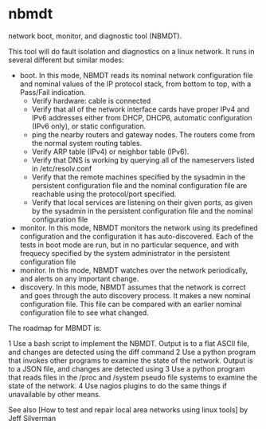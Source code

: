 # nbmdt
network boot, monitor, and diagnostic tool (NBMDT).

This tool will do fault isolation and diagnostics on a linux network.  It runs in several different but similar modes:
* boot.  In this mode, NBMDT reads its nominal network configuration file and nominal values of the IP protocol stack, from bottom to top, with a Pass/Fail indication.
    + Verify hardware: cable is connected
    + Verify that all of the network interface cards have proper IPv4 and IPv6 addresses either from DHCP, DHCP6, automatic configuration (IPv6 only), or static configuration.
    + ping the nearby routers and gateway nodes.  The routers come from the normal system routing tables.
    + Verify ARP table (IPv4) or neighbor table (IPv6).
    + Verify that DNS is working by querying all of the nameservers listed in /etc/resolv.conf
    + Verify that the remote machines specified by the sysadmin in the persistent configuration file and the nominal configuration file are reachable using the protocol/port specified.
    + Verify that local services are listening on their given ports, as given by the sysadmin in the persistent configuration file and the nominal configuration file
* monitor.  In this mode, NBMDT monitors the network using its predefined configuration and the configuration it has auto-discovered.  Each of the tests in boot mode are run, but in no particular sequence, and with frequecy specified by the system administrator in the persistent configuration file
* monitor.  In this mode, NBMDT watches over the network periodically, and alerts on any important change.
* discovery.  In this mode, NBMDT assumes that the network is correct and goes through the auto discovery process.  It makes a new nominal configuration file.  This file can be compared with an earlier nominal configuration file to see what changed.


The roadmap for MBMDT is:

1 Use a bash script to implement the NBMDT.  Output is to a flat ASCII file, and changes are detected using the diff command
2 Use a python program that invokes other programs to examine the state of the network.  Output is to a JSON file, and changes are detected using 
3 Use a python program that reads files in the /proc and /system pseudo file systems to examine the state of the network.
4 Use nagios plugins to do the same things if unavailable by other means.

See also [How to test and repair local area networks using linux tools] by Jeff Silverman




